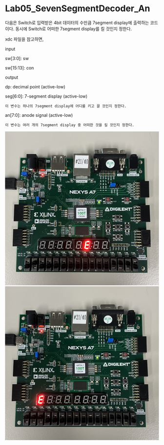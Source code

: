 # Lab05_SevenSegmentDecoder_An
다음은 Switch로 입력받은 4bit 데이터의 수만큼 7segment display에 출력하는 코드이다. 동시에 Switch로 어떠한 7segment display를 킬 것인지 정한다.


xdc 파일을 참고하면,


input

sw[3:0]: sw

sw[15:13]: con


output

dp: decimal point (active-low)

seg[6:0]: 7-segment display (active-low)

    이 변수는 하나의 7segment display에 어디를 키고 끌 것인지 정한다.

an[7:0]: anode signal (active-low)

    이 변수는 여러 개의 7segment display 중 어떠한 것을 킬 것인지 정한다.


<img src="./Lab05_SevenSegmentDecoder_AnControl.jpg">
<img src="./Lab05_SevenSegmentDecoder_AnControl(1).jpg">
